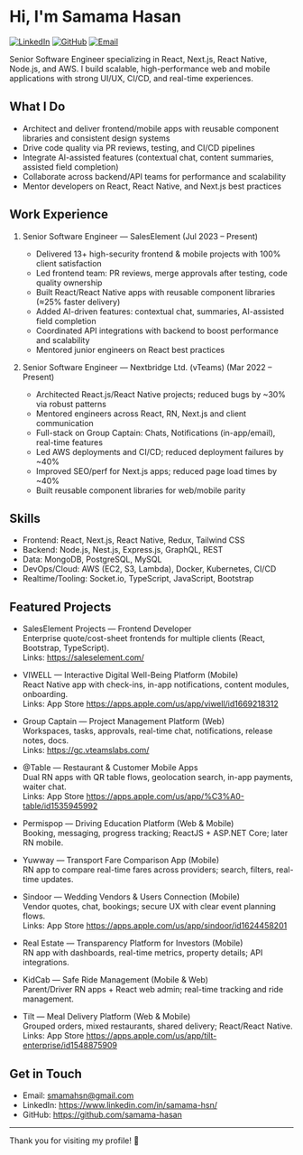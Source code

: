 <!-- ———————————————————————————————————————————————————————————— -->
<!--          Generated Profile README (from portfolio data)         -->
<!-- ———————————————————————————————————————————————————————————— -->

# Hi, I'm Samama Hasan

[![LinkedIn](https://img.shields.io/badge/LinkedIn-samama--hsn-0A66C2?logo=linkedin&logoColor=white)](https://www.linkedin.com/in/samama-hsn/)
[![GitHub](https://img.shields.io/badge/GitHub-samama--hasan-181717?logo=github&logoColor=white)](https://github.com/samama-hasan)
[![Email](https://img.shields.io/badge/Email-smamahsn%40gmail.com-D14836?logo=gmail&logoColor=white)](mailto:smamahsn@gmail.com)

Senior Software Engineer specializing in React, Next.js, React Native, Node.js, and AWS. I build scalable, high-performance web and mobile applications with strong UI/UX, CI/CD, and real-time experiences.

## What I Do

- Architect and deliver frontend/mobile apps with reusable component libraries and consistent design systems
- Drive code quality via PR reviews, testing, and CI/CD pipelines
- Integrate AI-assisted features (contextual chat, content summaries, assisted field completion)
- Collaborate across backend/API teams for performance and scalability
- Mentor developers on React, React Native, and Next.js best practices

## Work Experience

1. Senior Software Engineer — SalesElement (Jul 2023 – Present)
   - Delivered 13+ high-security frontend & mobile projects with 100% client satisfaction
   - Led frontend team: PR reviews, merge approvals after testing, code quality ownership
   - Built React/React Native apps with reusable component libraries (≈25% faster delivery)
   - Added AI-driven features: contextual chat, summaries, AI-assisted field completion
   - Coordinated API integrations with backend to boost performance and scalability
   - Mentored junior engineers on React best practices

2. Senior Software Engineer — Nextbridge Ltd. (vTeams) (Mar 2022 – Present)
   - Architected React.js/React Native projects; reduced bugs by ~30% via robust patterns
   - Mentored engineers across React, RN, Next.js and client communication
   - Full-stack on Group Captain: Chats, Notifications (in-app/email), real-time features
   - Led AWS deployments and CI/CD; reduced deployment failures by ~40%
   - Improved SEO/perf for Next.js apps; reduced page load times by ~40%
   - Built reusable component libraries for web/mobile parity

## Skills

- Frontend: React, Next.js, React Native, Redux, Tailwind CSS
- Backend: Node.js, Nest.js, Express.js, GraphQL, REST
- Data: MongoDB, PostgreSQL, MySQL
- DevOps/Cloud: AWS (EC2, S3, Lambda), Docker, Kubernetes, CI/CD
- Realtime/Tooling: Socket.io, TypeScript, JavaScript, Bootstrap

## Featured Projects

- SalesElement Projects — Frontend Developer  
  Enterprise quote/cost-sheet frontends for multiple clients (React, Bootstrap, TypeScript).  
  Links: https://saleselement.com/

- VIWELL — Interactive Digital Well-Being Platform (Mobile)  
  React Native app with check-ins, in-app notifications, content modules, onboarding.  
  Links: App Store https://apps.apple.com/us/app/viwell/id1669218312

- Group Captain — Project Management Platform (Web)  
  Workspaces, tasks, approvals, real-time chat, notifications, release notes, docs.  
  Links: https://gc.vteamslabs.com/

- @Table — Restaurant & Customer Mobile Apps  
  Dual RN apps with QR table flows, geolocation search, in-app payments, waiter chat.  
  Links: App Store https://apps.apple.com/us/app/%C3%A0-table/id1535945992

- Permispop — Driving Education Platform (Web & Mobile)  
  Booking, messaging, progress tracking; ReactJS + ASP.NET Core; later RN mobile.

- Yuwway — Transport Fare Comparison App (Mobile)  
  RN app to compare real-time fares across providers; search, filters, real-time updates.

- Sindoor — Wedding Vendors & Users Connection (Mobile)  
  Vendor quotes, chat, bookings; secure UX with clear event planning flows.  
  Links: App Store https://apps.apple.com/us/app/sindoor/id1624458201

- Real Estate — Transparency Platform for Investors (Mobile)  
  RN app with dashboards, real-time metrics, property details; API integrations.

- KidCab — Safe Ride Management (Mobile & Web)  
  Parent/Driver RN apps + React web admin; real-time tracking and ride management.

- Tilt — Meal Delivery Platform (Web & Mobile)  
  Grouped orders, mixed restaurants, shared delivery; React/React Native.  
  Links: App Store https://apps.apple.com/us/app/tilt-enterprise/id1548875909

## Get in Touch

- Email: smamahsn@gmail.com  
- LinkedIn: https://www.linkedin.com/in/samama-hsn/  
- GitHub: https://github.com/samama-hasan

---

Thank you for visiting my profile! 🚀
